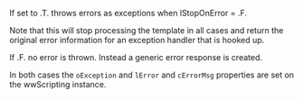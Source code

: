 ﻿If set to .T. throws errors as exceptions when lStopOnError = .F.

Note that this will stop processing the template in all cases and return the original error information for an exception handler that is hooked up.

If .F. no error is thrown. Instead a generic error response is created.


In both cases the `oException` and `lError` and `cErrorMsg` properties are set on the wwScripting instance.